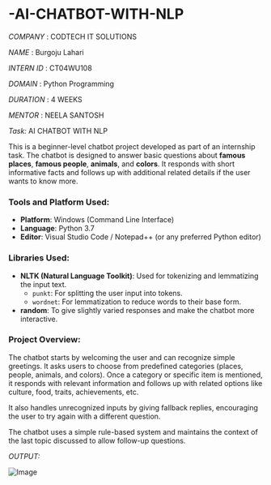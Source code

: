 # -AI-CHATBOT-WITH-NLP

*COMPANY* : CODTECH IT SOLUTIONS

*NAME* : Burgoju Lahari

*INTERN ID* : CT04WU108

*DOMAIN* : Python Programming

*DURATION* : 4 WEEKS

*MENTOR* : NEELA SANTOSH


*Task:* AI CHATBOT WITH NLP

This is a beginner-level chatbot project developed as part of an internship task. The chatbot is designed to answer basic questions about **famous places**, **famous people**, **animals**, and **colors**. It responds with short informative facts and follows up with additional related details if the user wants to know more.

### Tools and Platform Used:
- **Platform**: Windows (Command Line Interface)
- **Language**: Python 3.7
- **Editor**: Visual Studio Code / Notepad++ (or any preferred Python editor)

### Libraries Used:
- **NLTK (Natural Language Toolkit)**: Used for tokenizing and lemmatizing the input text.
  - `punkt`: For splitting the user input into tokens.
  - `wordnet`: For lemmatization to reduce words to their base form.
- **random**: To give slightly varied responses and make the chatbot more interactive.

### Project Overview:
The chatbot starts by welcoming the user and can recognize simple greetings. It asks users to choose from predefined categories (places, people, animals, and colors). Once a category or specific item is mentioned, it responds with relevant information and follows up with related options like culture, food, traits, achievements, etc.

It also handles unrecognized inputs by giving fallback replies, encouraging the user to try again with a different question.

The chatbot uses a simple rule-based system and maintains the context of the last topic discussed to allow follow-up questions.

*OUTPUT:*

![Image](https://github.com/user-attachments/assets/2ca4fff0-ed02-4e71-91c4-10a0e7c212bb)




